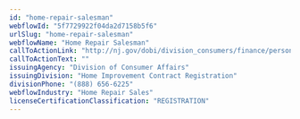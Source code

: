 ```yaml
---
id: "home-repair-salesman"
webflowId: "5f7729922f04da2d7158b5f6"
urlSlug: "home-repair-salesman"
webflowName: "Home Repair Salesman"
callToActionLink: "http://nj.gov/dobi/division_consumers/finance/personalfinance_menu.htm"
callToActionText: ""
issuingAgency: "Division of Consumer Affairs"
issuingDivision: "Home Improvement Contract Registration"
divisionPhone: "(888) 656-6225"
webflowIndustry: "Home Repair Sales"
licenseCertificationClassification: "REGISTRATION"
---
```

